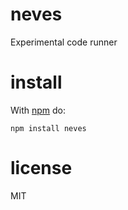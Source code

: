# neves

Experimental code runner

# install

With [npm](https://npmjs.org) do:

```
npm install neves
```

# license

MIT
